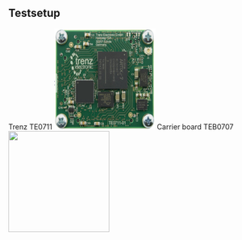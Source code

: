 ## Testsetup
Trenz TE0711
<img src="/images/TE0711.png" width="200" height="200">
Carrier board TEB0707
<img src="/images/TEB0707.png" width="200" height="200">
